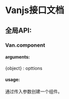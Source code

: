 # Vanjs接口文档

## 全局API:
### Van.component
#### arguments:
{object} : opttions
#### usage:
通过传入参数创建一个组件。


###  